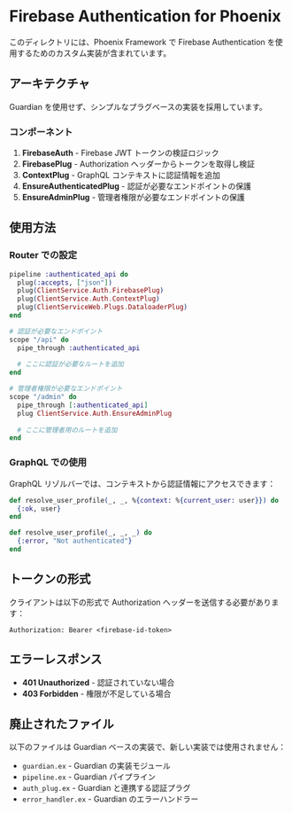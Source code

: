 # Firebase Authentication for Phoenix

このディレクトリには、Phoenix Framework で Firebase Authentication を使用するためのカスタム実装が含まれています。

## アーキテクチャ

Guardian を使用せず、シンプルなプラグベースの実装を採用しています。

### コンポーネント

1. **FirebaseAuth** - Firebase JWT トークンの検証ロジック
2. **FirebasePlug** - Authorization ヘッダーからトークンを取得し検証
3. **ContextPlug** - GraphQL コンテキストに認証情報を追加
4. **EnsureAuthenticatedPlug** - 認証が必要なエンドポイントの保護
5. **EnsureAdminPlug** - 管理者権限が必要なエンドポイントの保護

## 使用方法

### Router での設定

```elixir
pipeline :authenticated_api do
  plug(:accepts, ["json"])
  plug(ClientService.Auth.FirebasePlug)
  plug(ClientService.Auth.ContextPlug)
  plug(ClientServiceWeb.Plugs.DataloaderPlug)
end

# 認証が必要なエンドポイント
scope "/api" do
  pipe_through :authenticated_api
  
  # ここに認証が必要なルートを追加
end

# 管理者権限が必要なエンドポイント
scope "/admin" do
  pipe_through [:authenticated_api]
  plug ClientService.Auth.EnsureAdminPlug
  
  # ここに管理者用のルートを追加
end
```

### GraphQL での使用

GraphQL リゾルバーでは、コンテキストから認証情報にアクセスできます：

```elixir
def resolve_user_profile(_, _, %{context: %{current_user: user}}) do
  {:ok, user}
end

def resolve_user_profile(_, _, _) do
  {:error, "Not authenticated"}
end
```

## トークンの形式

クライアントは以下の形式で Authorization ヘッダーを送信する必要があります：

```
Authorization: Bearer <firebase-id-token>
```

## エラーレスポンス

- **401 Unauthorized** - 認証されていない場合
- **403 Forbidden** - 権限が不足している場合

## 廃止されたファイル

以下のファイルは Guardian ベースの実装で、新しい実装では使用されません：

- `guardian.ex` - Guardian の実装モジュール
- `pipeline.ex` - Guardian パイプライン
- `auth_plug.ex` - Guardian と連携する認証プラグ
- `error_handler.ex` - Guardian のエラーハンドラー